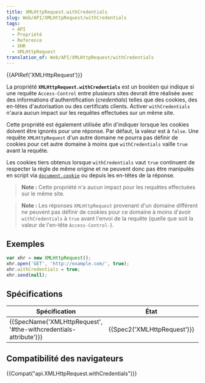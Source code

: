```yaml
---
title: XMLHttpRequest.withCredentials
slug: Web/API/XMLHttpRequest/withCredentials
tags:
  - API
  - Propriété
  - Reference
  - XHR
  - XMLHttpRequest
translation_of: Web/API/XMLHttpRequest/withCredentials
---
```

{{APIRef('XMLHttpRequest')}}

La propriété **`XMLHttpRequest.withCredentials`** est un booléen qui indique si une requête `Access-Control` entre plusieurs sites devrait être réalisée avec des informations d'authentification (_credentials_) telles que des cookies, des en-têtes d'autorisation ou des certificats clients. Activer `withCredentials` n'aura aucun impact sur les requêtes effectuées sur un même site.

Cette propriété est également utilisée afin d'indiquer lorsque les cookies doivent être ignorés pour une réponse. Par défaut, la valeur est à `false`. Une requête `XMLHttpRequest` d'un autre domaine ne pourra pas définir de cookies pour cet autre domaine à moins que `withCredentials` vaille `true` avant la requête.

Les cookies tiers obtenus lorsque `withCredentials` vaut `true` continuent de respecter la règle de même origine et ne peuvent donc pas être manipulés en script via [`document.cookie`](/fr/docs/Web/API/Document/cookie) ou depuis les en-têtes de la réponse.

> **Note :** Cette propriété n'a aucun impact pour les requêtes effectuées sur le même site.

> **Note :** Les réponses `XMLHttpRequest` provenant d'un domaine différent ne peuvent pas définir de cookies pour ce domaine à moins d'avoir `withCredentials` à `true` avant l'envoi de la requête (quelle que soit la valeur de l'en-tête `Access-Control-`).

## Exemples

```js
var xhr = new XMLHttpRequest();
xhr.open('GET', 'http://example.com/', true);
xhr.withCredentials = true;
xhr.send(null);
```

## Spécifications

| Spécification                                                                        | État                                 | Commentaires |
| ------------------------------------------------------------------------------------ | ------------------------------------ | ------------ |
| {{SpecName('XMLHttpRequest', '#the-withcredentials-attribute')}} | {{Spec2('XMLHttpRequest')}} |              |

## Compatibilité des navigateurs

{{Compat("api.XMLHttpRequest.withCredentials")}}
